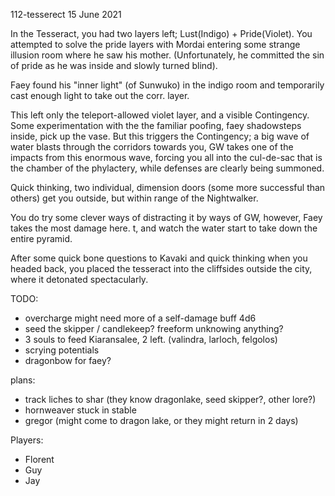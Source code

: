 112-tesserect
15 June 2021

In the Tesseract, you had two layers left; Lust(Indigo) + Pride(Violet).
You attempted to solve the pride layers with Mordai entering some strange illusion room where he saw his mother.
(Unfortunately, he committed the sin of pride as he was inside and slowly turned blind).

Faey found his "inner light" (of Sunwuko) in the indigo room and temporarily cast enough light to take out the corr. layer.

This left only the teleport-allowed violet layer, and a visible Contingency.
Some experimentation with the the familiar poofing, faey shadowsteps inside, pick up the vase. But this triggers the Contingency; a big wave of water blasts through the corridors towards you, GW takes one of the impacts from this enormous wave, forcing you all into the cul-de-sac that is the chamber of the phylactery, while defenses are clearly being summoned.

Quick thinking, two individual, dimension doors (some more successful than others) get you outside, but within range of the Nightwalker.

You do try some clever ways of distracting it by ways of GW, however, Faey takes the most damage here. t, and watch the water start to take down the entire pyramid.

After some quick bone questions to Kavaki and quick thinking when you headed back, you placed the tesseract into the cliffsides outside the city, where it detonated spectacularly.

TODO:
- overcharge might need more of a self-damage buff 4d6
- seed the skipper / candlekeep? freeform unknowing anything?
- 3 souls to feed Kiaransalee, 2 left. (valindra, larloch, felgolos)
- scrying potentials
- dragonbow for faey?

plans:
- track liches to shar (they know dragonlake, seed skipper?, other lore?)
- hornweaver stuck in stable
- gregor (might come to dragon lake, or they might return in 2 days)

Players:
- Florent
- Guy
- Jay
